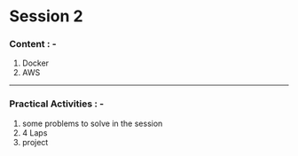 # Session 2

###  Content : -

1. Docker
2. AWS

---

### Practical Activities : -

1. some problems to solve in the session
2. 4 Laps
3. project
